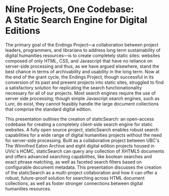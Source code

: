 # Nine Projects, One Codebase: <br> A Static Search Engine for Digital Editions

The primary goal of the Endings Project—a collaboration between project leaders, programmers, and librarians to address long term sustainability of digital humanities resources—is to create completely static sites: websites composed of only HTML, CSS, and Javascript that have no reliance on server-side processing and thus, as we have argued elsewhere, stand the best chance in terms of archivability and usability in the long term. Now at the end of the grant cycle, the Endings Project, though successful in its conversion of its past and present projects into static sites, struggled to find a satisfactory solution for replicating the search functionationality necessary for all of our projects. Most search engines require the use of server side processing; though simple Javascript search engines, such as Lunr, do exist, they cannot feasibly handle the large document collections that comprise the standard digital edition.

This presentation outlines the creation of staticSearch: an open-access codebase for creating a completely client-side search engine for static websites. A fully open source project, staticSearch enables robust search capabilities for a wide range of digital humanities projects without the need for server-side processing. Built as a collaborative project between UBC's The Winnifred Eaton Archive and eight digital edition projects housed in UVic's HCMC, staticSearch can query any collection of XHTML5 documents and offers advanced searching capabilities, like boolean searches and exact phrase matching, as well as faceted search filters based on configurable document metadata. This presentation discusses the creation of the staticSearch as a multi-project collaboration and how it can offer a robust, future-proof solution for searching across HTML document collections, as well as foster stronger connections between digital humanities resources. 
